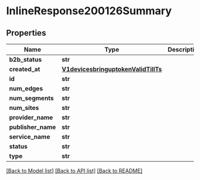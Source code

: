 # InlineResponse200126Summary

## Properties
Name | Type | Description | Notes
------------ | ------------- | ------------- | -------------
**b2b_status** | **str** |  | [optional] 
**created_at** | [**V1devicesbringuptokenValidTillTs**](V1devicesbringuptokenValidTillTs.md) |  | [optional] 
**id** | **str** |  | [optional] 
**num_edges** | **str** |  | [optional] 
**num_segments** | **str** |  | [optional] 
**num_sites** | **str** |  | [optional] 
**provider_name** | **str** |  | [optional] 
**publisher_name** | **str** |  | [optional] 
**service_name** | **str** |  | [optional] 
**status** | **str** |  | [optional] 
**type** | **str** |  | [optional] 

[[Back to Model list]](../README.md#documentation-for-models) [[Back to API list]](../README.md#documentation-for-api-endpoints) [[Back to README]](../README.md)

